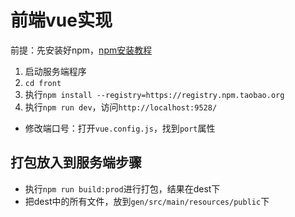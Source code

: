 # 前端vue实现

  前提：先安装好npm，[npm安装教程](https://blog.csdn.net/zhangwenwu2/article/details/52778521)

1. 启动服务端程序
2. `cd front`
3. 执行`npm install --registry=https://registry.npm.taobao.org`
4. 执行`npm run dev`，访问`http://localhost:9528/`


- 修改端口号：打开`vue.config.js`，找到`port`属性

## 打包放入到服务端步骤

- 执行`npm run build:prod`进行打包，结果在dest下
- 把dest中的所有文件，放到`gen/src/main/resources/public`下